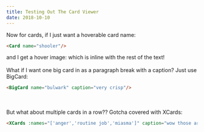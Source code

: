 ```yaml
---
title: Testing Out The Card Viewer
date: 2018-10-10
---
```



Now for cards, if I just want a hoverable card name:
```html
<Card name="shooler"/>
```
and I get a hover image: <Card name="shooler"/> which is inline with the rest of the text!
<br/>
<br/>
What if I want one big card in as a paragraph break with a caption? Just use BigCard:
```html
<BigCard name="bulwark" caption="very crisp"/>
```
<BigCard name="bulwark" caption="very crisp"/>
<br/>
<br/>
But what about multiple cards in a row?? Gotcha covered with XCards:

```html
<XCards :names="['anger','routine job','miasma']" caption="wow those are some cards for sure"/>
```
<XCards :names="['anger','routine job','miasma','bauble', 'axiom']" caption="wow those are some cards for sure"/>